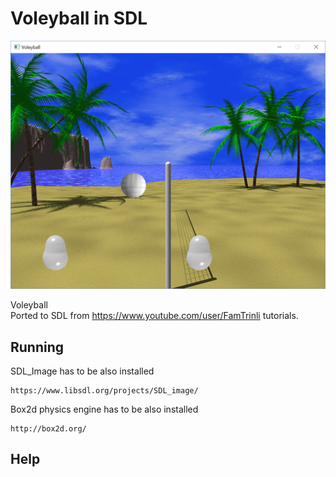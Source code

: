 # Voleyball in SDL

![alt text](screen.png)

Voleyball  
Ported to SDL from https://www.youtube.com/user/FamTrinli tutorials.
  
## Running

SDL_Image has to be also installed
```
https://www.libsdl.org/projects/SDL_image/
```  
Box2d physics engine has to be also installed
```
http://box2d.org/
```

## Help

